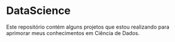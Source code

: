 # DataScience

Este repositório contém alguns projetos que estou realizando para aprimorar meus conhecimentos em Ciência  de Dados.

